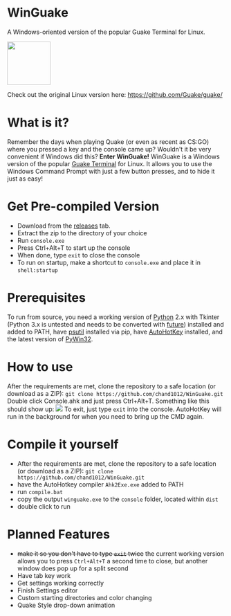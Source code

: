 # WinGuake
A Windows-oriented version of the popular Guake Terminal for Linux.

<img src="http://i.imgur.com/iEoAsA2.png" height=100 width=100></img>

Check out the original Linux version here: https://github.com/Guake/guake/

# What is it?
Remember the days when playing Quake (or even as recent as CS:GO) where you pressed a key and the console came up? Wouldn't it be very convenient if Windows did this?
**Enter WinGuake!**
WinGuake is a Windows version of the popular [Guake Terminal](https://github.com/Guake/guake/) for Linux. It allows you to use the Windows Command Prompt with just a few button presses, and to hide it just as easy!

# Get Pre-compiled Version
- Download from the [releases](https://github.com/chand1012/winguake/releases) tab.
- Extract the zip to the directory of your choice
- Run `console.exe`
- Press Ctrl+Alt+T to start up the console
- When done, type `exit` to close the console
- To run on startup, make a shortcut to `console.exe` and place it in `shell:startup`

# Prerequisites
 To run from source, you need a working version of [Python](http://python.org) 2.x with Tkinter (Python 3.x is untested and needs to be converted with [future](http://python-future.org/)) installed and added to PATH, have [psutil](https://github.com/giampaolo/psutil) installed via pip, have [AutoHotKey](https://autohotkey.com/) installed, and the latest version of [PyWin32](https://sourceforge.net/projects/pywin32/).

# How to use
After the requirements are met, clone the repository to a safe location (or download as a ZIP):
`git clone https://github.com/chand1012/WinGuake.git`
Double click Console.ahk and just press Ctrl+Alt+T. Something like this should show up:
![](https://i.imgur.com/LbEgJKY.png)
To exit, just type `exit` into the console. AutoHotKey will run in the background for when you need to bring up the CMD again.

# Compile it yourself
- After the requirements are met, clone the repository to a safe location (or download as a ZIP):
`git clone https://github.com/chand1012/WinGuake.git`
- have the AutoHotkey compiler `Ahk2Exe.exe` added to PATH
- run `compile.bat`
- copy the output `winguake.exe` to the `console` folder, located within `dist`
- double click to run

# Planned Features
- ~~make it so you don't have to type `exit` twice~~ the current working version allows you to press `Ctrl+Alt+T` a second time to close, but another window does pop up for a split second
- Have tab key work
- Get settings working correctly
- Finish Settings editor
- Custom starting directories and color changing
- Quake Style drop-down animation
